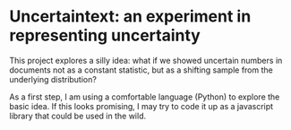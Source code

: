 # Uncertaintext: an experiment in representing uncertainty

This project explores a silly idea: what if we showed uncertain numbers in
documents not as a constant statistic, but as a shifting sample from the
underlying distribution?

As a first step, I am using a comfortable language (Python) to explore the
basic idea. If this looks promising, I may try to code it up as a javascript
library that could be used in the wild.
